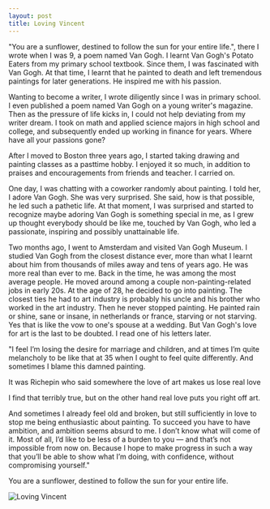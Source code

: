 ```yaml
---
layout: post
title: Loving Vincent
---
```



"You are a sunflower, destined to follow the sun for your entire life.", there I wrote when I was 9, a poem named Van Gogh. I learnt Van Gogh's Potato Eaters from my primary school textbook. Since them, I was fascinated with Van Gogh. At that time, I learnt that he painted to death and left tremendous paintings for later generations. He inspired me with his passion. 

Wanting to become a writer, I wrote diligently since I was in primary school. I even published a poem named Van Gogh on a young writer's magazine. Then as the pressure of life kicks in, I could not help deviating from my writer dream. I took on math and applied science majors in high school and college, and subsequently ended up working in finance for years. Where have all your passions gone? 

After I moved to Boston three years ago, I started taking drawing and painting classes as a pasttime hobby. I enjoyed it so much, in addition to praises and encouragements from friends and teacher. I carried on. 

One day, I was chatting with a coworker randomly about painting. I told her, I adore Van Gogh. She was very surprised. She said, how is that possible, he led such a pathetic life. At that moment, I was surprised and started to recognize maybe adoring Van Gogh is something special in me, as I grew up thought everybody should be like me, touched by Van Gogh, who led a passionate, inspiring and possibly unattainable life.

Two months ago, I went to Amsterdam and visited Van Gogh Museum. I studied Van Gogh from the closest distance ever, more than what I learnt about him from thousands of miles away and tens of years ago. He was more real than ever to me. Back in the time, he was among the most average people. He moved around among a couple non-painting-related jobs in early 20s. At the age of 28, he decided to go into painting. The closest ties he had to art industry is probably his uncle and his brother who worked in the art industry. Then he never stopped painting. He painted rain or shine, sane or insane, in netherlands or france, starving or not starving. Yes that is like the vow to one's spouse at a wedding. But Van Gogh's love for art is the last to be doubted. I read one of his letters later.

"I feel I’m losing the desire for marriage and children, and at times I’m quite melancholy to be like that at 35 when I ought to feel quite differently. And sometimes I blame this damned painting.

It was Richepin who said somewhere the love of art makes us lose real love

I find that terribly true, but on the other hand real love puts you right off art.

And sometimes I already feel old and broken, but still sufficiently in love to stop me being enthusiastic about painting.
To succeed you have to have ambition, and ambition seems absurd to me. I don’t know what will come of it. Most of all, I’d like to be less of a burden to you — and that’s not impossible from now on. Because I hope to make progress in such a way that you’ll be able to show what I’m doing, with confidence, without compromising yourself."

You are a sunflower, destined to follow the sun for your entire life.

![Loving Vincent](http://t2.gstatic.com/images?q=tbn:ANd9GcSpbHkYWGDm8MMDvkwq0xvPV3sOOF_OR4XMMPJoDzAEnDtjG-9h)
